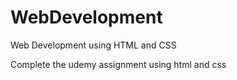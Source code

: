 # WebDevelopment
Web Development using HTML and CSS

Complete the udemy assignment using html and css
